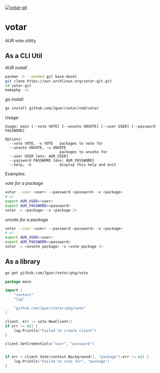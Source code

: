 [![votar-git](https://img.shields.io/aur/version/votar-git?color=1793d1&label=votar-git&logo=arch-linux&style=for-the-badge)](https://aur.archlinux.org/packages/votar-git/)

# votar
AUR vote utility

## As a CLI Util

*AUR install*

```sh
pacman -S --needed git base-devel
git clone https://aur.archlinux.org/votar-git.git
cd votar-git
makepkg -si
```

*go install*

```sh
go install github.com/Jguer/votar/cmd/votar
```

Usage:

```
Usage: main [--vote VOTE] [--unvote UNVOTE] [--user USER] [--password PASSWORD]

Options:
  --vote VOTE, -v VOTE   packages to vote for
  --unvote UNVOTE, -u UNVOTE
                         packages to unvote for
  --user USER [env: AUR_USER]
  --password PASSWORD [env: AUR_PASSWORD]
  --help, -h             display this help and exit
```

Examples:

*vote for a package*

```sh
votar --user <user> --password <password> -v <package>
# or 
export AUR_USER=<user>
export AUR_PASSWORD=<password>
votar -v <package> -v <package 2>
```

*unvote for a package*

```sh
votar --user <user> --password <password> -u <package>
# or 
export AUR_USER=<user>
export AUR_PASSWORD=<password>
votar -u <unvote package> -v <vote package 2>
```

## As a library

```sh
go get github.com/Jguer/votar/pkg/vote
```

```go
package main

import (
	"context"
	"log"

	"github.com/Jguer/votar/pkg/vote"
)

client, err := vote.NewClient()
if err != nil {
    log.Println("Failed to create client")
}

client.SetCredentials("user", "password")


if err = client.Vote(context.Background(), "package");err != nil {
    log.Println("Failed to vote for", "package")
}
```
